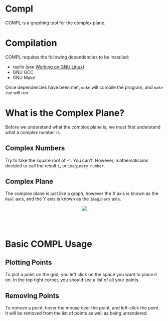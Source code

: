 # Compl
COMPL is a graphing tool for the complex plane.

# Compilation
COMPL requires the following dependencies to be installed:
- raylib (see [Working on GNU Linux](https://github.com/raysan5/raylib/wiki/Working-on-GNU-Linux))
- GNU GCC
- GNU Make

Once dependencies have been met, `make` will compile the program, and `make run`
will run.


# What is the Complex Plane?
Before we understand what the complex plane is, we must first
understand what a complex number is.

## Complex Numbers
Try to take the square root of -1. You can't. However, mathematicians
decided to call the result `i`, or `imaginary number`.


## Complex Plane
The complex plane is just like a graph, however the X axis is
known as the `Real` axis, and the Y axis is known as the `Imaginary`
axis.

<p align="center"><img src="https://www.mathsisfun.com/algebra/images/complex-plane.svg"></p>


<br>
<br>

# Basic COMPL Usage

## Plotting Points
To plot a point on the grid, you left click on the space you want to
place it on.
In the top right corner, you should see a list of all your points.

## Removing Points
To remove a point, hover the mouse over the point, and left-click the point.
It will be removed from the list of points as well as being unrendered.